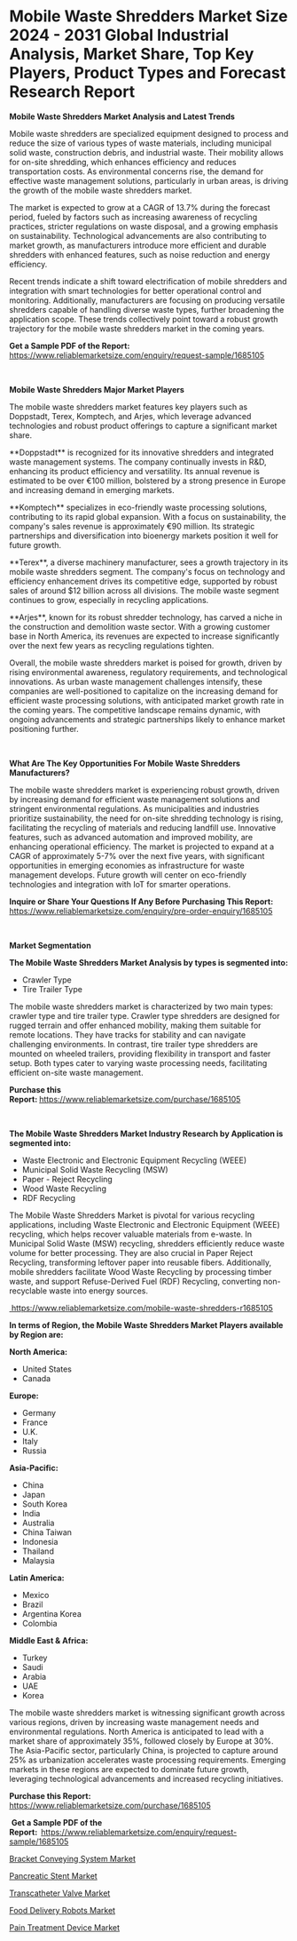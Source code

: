 <p><h1>Mobile Waste Shredders Market Size 2024 - 2031 Global Industrial Analysis, Market Share, Top Key Players, Product Types and Forecast Research Report</h1></p><p><strong>Mobile Waste Shredders Market Analysis and Latest Trends</strong></p>
<p><p>Mobile waste shredders are specialized equipment designed to process and reduce the size of various types of waste materials, including municipal solid waste, construction debris, and industrial waste. Their mobility allows for on-site shredding, which enhances efficiency and reduces transportation costs. As environmental concerns rise, the demand for effective waste management solutions, particularly in urban areas, is driving the growth of the mobile waste shredders market.</p><p>The market is expected to grow at a CAGR of 13.7% during the forecast period, fueled by factors such as increasing awareness of recycling practices, stricter regulations on waste disposal, and a growing emphasis on sustainability. Technological advancements are also contributing to market growth, as manufacturers introduce more efficient and durable shredders with enhanced features, such as noise reduction and energy efficiency. </p><p>Recent trends indicate a shift toward electrification of mobile shredders and integration with smart technologies for better operational control and monitoring. Additionally, manufacturers are focusing on producing versatile shredders capable of handling diverse waste types, further broadening the application scope. These trends collectively point toward a robust growth trajectory for the mobile waste shredders market in the coming years.</p></p>
<p><strong>Get a Sample PDF of the Report:&nbsp;</strong> <a href="https://www.reliablemarketsize.com/enquiry/request-sample/1685105?utm_campaign=1518&utm_medium=2&utm_source=Github&utm_content=ia&utm_term=16102024&utm_id=mobile-waste-shredders">https://www.reliablemarketsize.com/enquiry/request-sample/1685105</a></p>
<p>&nbsp;</p>
<p><strong>Mobile Waste Shredders Major Market Players</strong></p>
<p><p>The mobile waste shredders market features key players such as Doppstadt, Terex, Komptech, and Arjes, which leverage advanced technologies and robust product offerings to capture a significant market share. </p><p>**Doppstadt** is recognized for its innovative shredders and integrated waste management systems. The company continually invests in R&D, enhancing its product efficiency and versatility. Its annual revenue is estimated to be over €100 million, bolstered by a strong presence in Europe and increasing demand in emerging markets.</p><p>**Komptech** specializes in eco-friendly waste processing solutions, contributing to its rapid global expansion. With a focus on sustainability, the company's sales revenue is approximately €90 million. Its strategic partnerships and diversification into bioenergy markets position it well for future growth.</p><p>**Terex**, a diverse machinery manufacturer, sees a growth trajectory in its mobile waste shredders segment. The company's focus on technology and efficiency enhancement drives its competitive edge, supported by robust sales of around $12 billion across all divisions. The mobile waste segment continues to grow, especially in recycling applications.</p><p>**Arjes**, known for its robust shredder technology, has carved a niche in the construction and demolition waste sector. With a growing customer base in North America, its revenues are expected to increase significantly over the next few years as recycling regulations tighten.</p><p>Overall, the mobile waste shredders market is poised for growth, driven by rising environmental awareness, regulatory requirements, and technological innovations. As urban waste management challenges intensify, these companies are well-positioned to capitalize on the increasing demand for efficient waste processing solutions, with anticipated market growth rate in the coming years. The competitive landscape remains dynamic, with ongoing advancements and strategic partnerships likely to enhance market positioning further.</p></p>
<p>&nbsp;</p>
<p><strong>What Are The Key Opportunities For Mobile Waste Shredders Manufacturers?</strong></p>
<p><p>The mobile waste shredders market is experiencing robust growth, driven by increasing demand for efficient waste management solutions and stringent environmental regulations. As municipalities and industries prioritize sustainability, the need for on-site shredding technology is rising, facilitating the recycling of materials and reducing landfill use. Innovative features, such as advanced automation and improved mobility, are enhancing operational efficiency. The market is projected to expand at a CAGR of approximately 5-7% over the next five years, with significant opportunities in emerging economies as infrastructure for waste management develops. Future growth will center on eco-friendly technologies and integration with IoT for smarter operations.</p></p>
<p><strong>Inquire or Share Your Questions If Any Before Purchasing This Report:</strong> <a href="https://www.reliablemarketsize.com/enquiry/pre-order-enquiry/1685105?utm_campaign=1518&utm_medium=2&utm_source=Github&utm_content=ia&utm_term=16102024&utm_id=mobile-waste-shredders">https://www.reliablemarketsize.com/enquiry/pre-order-enquiry/1685105</a></p>
<p>&nbsp;</p>
<p><strong>Market Segmentation</strong></p>
<p><strong>The Mobile Waste Shredders Market Analysis by types is segmented into:</strong></p>
<p><ul><li>Crawler Type</li><li>Tire Trailer Type</li></ul></p>
<p><p>The mobile waste shredders market is characterized by two main types: crawler type and tire trailer type. Crawler type shredders are designed for rugged terrain and offer enhanced mobility, making them suitable for remote locations. They have tracks for stability and can navigate challenging environments. In contrast, tire trailer type shredders are mounted on wheeled trailers, providing flexibility in transport and faster setup. Both types cater to varying waste processing needs, facilitating efficient on-site waste management.</p></p>
<p><strong>Purchase this Report:&nbsp;</strong><a href="https://www.reliablemarketsize.com/purchase/1685105?utm_campaign=1518&utm_medium=2&utm_source=Github&utm_content=ia&utm_term=16102024&utm_id=mobile-waste-shredders">https://www.reliablemarketsize.com/purchase/1685105</a></p>
<p>&nbsp;</p>
<p><strong>The Mobile Waste Shredders Market Industry Research by Application is segmented into:</strong></p>
<p><ul><li>Waste Electronic and Electronic Equipment Recycling (WEEE)</li><li>Municipal Solid Waste Recycling (MSW)</li><li>Paper - Reject Recycling</li><li>Wood Waste Recycling</li><li>RDF Recycling</li></ul></p>
<p><p>The Mobile Waste Shredders Market is pivotal for various recycling applications, including Waste Electronic and Electronic Equipment (WEEE) recycling, which helps recover valuable materials from e-waste. In Municipal Solid Waste (MSW) recycling, shredders efficiently reduce waste volume for better processing. They are also crucial in Paper Reject Recycling, transforming leftover paper into reusable fibers. Additionally, mobile shredders facilitate Wood Waste Recycling by processing timber waste, and support Refuse-Derived Fuel (RDF) Recycling, converting non-recyclable waste into energy sources.</p></p>
<p><a href="https://www.reliablemarketsize.com/mobile-waste-shredders-r1685105?utm_campaign=1518&utm_medium=2&utm_source=Github&utm_content=ia&utm_term=16102024&utm_id=mobile-waste-shredders">&nbsp;https://www.reliablemarketsize.com/mobile-waste-shredders-r1685105</a></p>
<p><strong>In terms of Region, the Mobile Waste Shredders Market Players available by Region are:</strong></p>
<p>
    <p> <strong> North America: </strong>
        <ul>
            <li>United States</li>
            <li>Canada</li>
        </ul>
        </p> 
    <p> <strong> Europe: </strong>
        <ul>
            <li>Germany</li>
            <li>France</li>
            <li>U.K.</li>
            <li>Italy</li>
            <li>Russia</li>
        </ul>
        </p> 
    <p> <strong> Asia-Pacific: </strong>
        <ul>
            <li>China</li>
            <li>Japan</li>
            <li>South Korea</li>
            <li>India</li>
            <li>Australia</li>
            <li>China Taiwan</li>
            <li>Indonesia</li>
            <li>Thailand</li>
            <li>Malaysia</li>
        </ul>
        </p> 
    <p> <strong> Latin America: </strong>
        <ul>
            <li>Mexico</li>
            <li>Brazil</li>
            <li>Argentina Korea</li>
            <li>Colombia</li>
        </ul>
        </p> 
    <p> <strong> Middle East & Africa: </strong>
        <ul>
            <li>Turkey</li>
            <li>Saudi</li>
            <li>Arabia</li>
            <li>UAE</li>
            <li>Korea</li>
        </ul>
    </p>
    </p>
<p><p>The mobile waste shredders market is witnessing significant growth across various regions, driven by increasing waste management needs and environmental regulations. North America is anticipated to lead with a market share of approximately 35%, followed closely by Europe at 30%. The Asia-Pacific sector, particularly China, is projected to capture around 25% as urbanization accelerates waste processing requirements. Emerging markets in these regions are expected to dominate future growth, leveraging technological advancements and increased recycling initiatives.</p></p>
<p><strong>Purchase this Report: </strong><a href="https://www.reliablemarketsize.com/purchase/1685105?utm_campaign=1518&utm_medium=2&utm_source=Github&utm_content=ia&utm_term=16102024&utm_id=mobile-waste-shredders">https://www.reliablemarketsize.com/purchase/1685105</a></p>
<p>&nbsp;<strong>Get a Sample PDF of the Report:&nbsp;&nbsp;</strong><a href="https://www.reliablemarketsize.com/enquiry/request-sample/1685105?utm_campaign=1518&utm_medium=2&utm_source=Github&utm_content=ia&utm_term=16102024&utm_id=mobile-waste-shredders">https://www.reliablemarketsize.com/enquiry/request-sample/1685105</a></p>
<p><strong></strong></p>
<p><p><a href="https://www.linkedin.com/pulse/unlocking-growth-potential-strategic-analysis-bracket-conveying-x8sff?trk=public_post_embed_feed-article-content&utm_campaign=1518&utm_medium=2&utm_source=Github&utm_content=ia&utm_term=16102024&utm_id=mobile-waste-shredders">Bracket Conveying System Market</a></p><p><a href="https://www.linkedin.com/pulse/pancreatic-stent-market-size-share-growth-analysis-type-application-mguqf?trk=public_post_embed_feed-article-content&utm_campaign=1518&utm_medium=2&utm_source=Github&utm_content=ia&utm_term=16102024&utm_id=mobile-waste-shredders">Pancreatic Stent Market</a></p><p><a href="https://www.linkedin.com/pulse/global-transcatheter-valve-market-share-growth-opportunities-growing-uvh4f?trk=public_post_embed_feed-article-content&utm_campaign=1518&utm_medium=2&utm_source=Github&utm_content=ia&utm_term=16102024&utm_id=mobile-waste-shredders">Transcatheter Valve Market</a></p><p><a href="https://github.com/DixieGrimes/Market-Research-Report-List-1/blob/main/food-delivery-robots-market.md?utm_campaign=1518&utm_medium=2&utm_source=Github&utm_content=ia&utm_term=16102024&utm_id=mobile-waste-shredders">Food Delivery Robots Market</a></p><p><a href="https://www.linkedin.com/pulse/pulse-pain-treatment-device-rhythms-change-market-resonance-2024-2031-uhlsf?trk=public_post_embed_feed-article-content&utm_campaign=1518&utm_medium=2&utm_source=Github&utm_content=ia&utm_term=16102024&utm_id=mobile-waste-shredders">Pain Treatment Device Market</a></p></p>